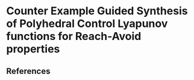 # Counter Example Guided Synthesis of Polyhedral Control Lyapunov functions for Reach-Avoid properties


## References
